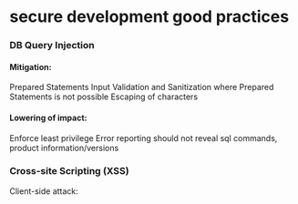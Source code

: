 # secure development good practices 

### DB Query Injection
#### Mitigation:
 Prepared Statements
 Input Validation and Sanitization where Prepared Statements is not possible
 Escaping of characters
       
#### Lowering of impact:
   Enforce least privilege
   Error reporting should not reveal sql commands, product information/versions

### Cross-site Scripting (XSS)
Client-side attack:  
